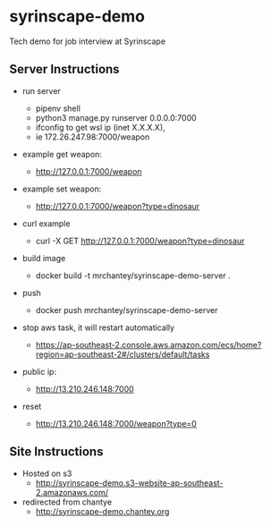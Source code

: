 # syrinscape-demo
Tech demo for job interview at Syrinscape

## Server Instructions
- run server
	- pipenv shell
	- python3 manage.py runserver 0.0.0.0:7000
	- ifconfig to get wsl ip (inet X.X.X.X), 
	- ie 172.26.247.98:7000/weapon	
- example get weapon:
	- http://127.0.0.1:7000/weapon
- example set weapon:
	- http://127.0.0.1:7000/weapon?type=dinosaur
- curl example
	- curl -X GET http://127.0.0.1:7000/weapon?type=dinosaur

- build image
	- docker build -t mrchantey/syrinscape-demo-server .
- push
	- docker push mrchantey/syrinscape-demo-server
- stop aws task, it will restart automatically
	- https://ap-southeast-2.console.aws.amazon.com/ecs/home?region=ap-southeast-2#/clusters/default/tasks
- public ip:
	- http://13.210.246.148:7000
- reset
	- http://13.210.246.148:7000/weapon?type=0

## Site Instructions

- Hosted on s3
	- http://syrinscape-demo.s3-website-ap-southeast-2.amazonaws.com/
- redirected from chantye
	- http://syrinscape-demo.chantey.org
